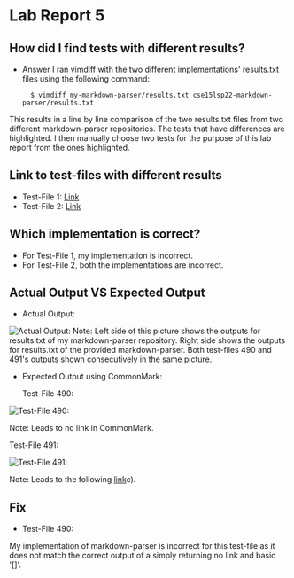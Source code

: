 # Lab Report 5

## How did I find tests with different results?

* Answer 
I ran vimdiff with the two different implementations' results.txt files using the following command:

        $ vimdiff my-markdown-parser/results.txt cse15lsp22-markdown-parser/results.txt
        
This results in a line by line comparison of the two results.txt files from two different markdown-parser repositories. The tests that have differences are highlighted. I then manually choose two tests for the purpose of this lab report from the ones highlighted.

## Link to test-files with different results
 
* Test-File 1: [Link](https://github.com/nidhidhamnani/markdown-parser/blob/main/test-files/490.md)
* Test-File 2: [Link](https://github.com/nidhidhamnani/markdown-parser/blob/main/test-files/491.md)

## Which implementation is correct?

* For Test-File 1, my implementation is incorrect. 
* For Test-File 2, both the implementations are incorrect.

## Actual Output VS Expected Output

* Actual Output:

![Actual Output:](https://jemilparikh.github.io/Cse15L-LabReports/testFilesActualOutput.png)
Note: Left side of this picture shows the outputs for results.txt of my markdown-parser repository. Right side shows the outputs for results.txt of the provided markdown-parser. Both test-files 490 and 491's outputs shown consecutively in the same picture.

* Expected Output using CommonMark: 

  Test-File 490:
  
![Test-File 490:](https://jemilparikh.github.io/Cse15L-LabReports/Screen%20Shot%202022-06-05%20at%2011.32.47%20PM.png)

  Note: Leads to no link in CommonMark.

  Test-File 491:

![Test-File 491:](https://jemilparikh.github.io/Cse15L-LabReports/https://github.com/jemilparikh/Cse15L-LabReports/blob/main/Screen%20Shot%202022-06-05%20at%2011.33.32%20PM.png)

  Note: Leads to the following [link](https://spec.commonmark.org/dingus/b)c).

## Fix

* Test-File 490:

My implementation of markdown-parser is incorrect for this test-file as it does not match the correct output of a simply returning no link and basic '[]'.

 
 
 
        
        


